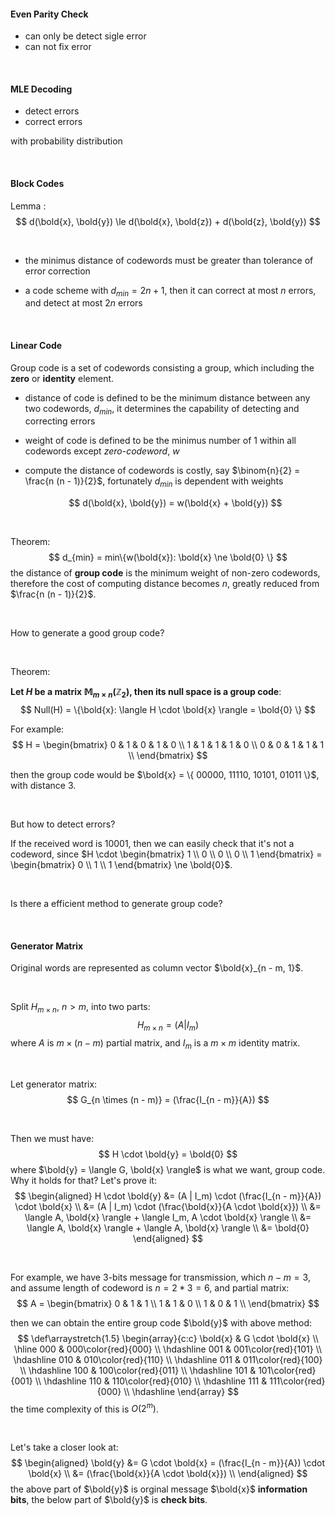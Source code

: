 
#### Even Parity Check

- can only be detect sigle error
- can not fix error

<br />

#### MLE Decoding

- detect errors
- correct errors

with probability distribution

<br />

#### Block Codes

Lemma :
$$
d(\bold{x}, \bold{y}) \le d(\bold{x}, \bold{z}) + d(\bold{z}, \bold{y})
$$

<br />

- the minimus distance of codewords must be greater than tolerance of error correction 

- a code scheme with $d_{min} = 2 n + 1$, then it can correct at most $n$ errors, and detect at most $2n$ errors

<br />

#### Linear Code

Group code is a set of codewords consisting a group, which including the **zero** or **identity** element.

- distance of code is defined to be the minimum distance between any two codewords, $d_{min}$, it determines the capability of detecting and correcting errors

- weight of code is defined to be the minimus number of $1$ within all codewords except *zero-codeword*, $w$

- compute the distance of codewords is costly, say $\binom{n}{2} = \frac{n (n - 1)}{2}$, fortunately $d_{min}$ is dependent with weights

    $$
    d(\bold{x}, \bold{y}) = w(\bold{x} + \bold{y})
    $$

<br />

Theorem:
$$
d_{min} = min\{w(\bold{x}): \bold{x} \ne \bold{0} \}
$$
the distance of **group code** is the minimum weight of non-zero codewords, therefore the cost of computing distance becomes $n$, greatly reduced from $\frac{n (n - 1)}{2}$.

<br />

How to generate a good group code?

<br />

Theorem:

**Let $H$ be a matrix $\mathbb{M}_{m \times n}(\mathbb{Z}_2)$, then its null space is a group code**:
$$
Null(H) = \{\bold{x}: \langle H \cdot \bold{x} \rangle = \bold{0} \}
$$

For example:
$$
H = 
\begin{bmatrix} 
0 & 1 & 0 & 1 & 0 \\
1 & 1 & 1 & 1 & 0 \\
0 & 0 & 1 & 1 & 1 \\
\end{bmatrix}
$$

then the group code would be $\bold{x} = \{ 00000, 11110, 10101, 01011 \}$, with distance $3$.

<br />

But how to detect errors?

If the received word is $10001$, then we can easily check that it's not a codeword, since $H \cdot \begin{bmatrix} 1 \\ 0 \\ 0 \\ 0 \\ 1 \end{bmatrix} = \begin{bmatrix} 0 \\ 1 \\ 1 \end{bmatrix} \ne \bold{0}$.

<br />

Is there a efficient method to generate group code?

<br />

#### Generator Matrix

Original words are represented as column vector $\bold{x}_{n - m, 1}$.

<br />

Split $H_{m \times n}$, $n > m$, into two parts:
$$
H_{m \times n} = (A | I_m)
$$
where $A$ is $m \times (n - m)$ partial matrix, and $I_m$ is a $m \times m$ identity matrix.

<br />

Let generator matrix:
$$
G_{n \times (n - m)} = (\frac{I_{n - m}}{A})
$$

<br />

Then we must have:
$$
H \cdot \bold{y} = \bold{0}
$$
where $\bold{y} = \langle G, \bold{x} \rangle$ is what we want, group code. Why it holds for that? Let's prove it:
$$
\begin{aligned}
H \cdot \bold{y} &= (A | I_m) \cdot (\frac{I_{n - m}}{A}) \cdot \bold{x} \\
&= (A | I_m) \cdot (\frac{\bold{x}}{A \cdot \bold{x}}) \\
&= \langle A, \bold{x} \rangle + \langle I_m, A \cdot \bold{x} \rangle \\
&= \langle A, \bold{x} \rangle + \langle A, \bold{x} \rangle  \\
&= \bold{0}
\end{aligned}
$$

<br />

For example, we have $3$-bits message for transmission, which $n - m = 3$, and assume length of codeword is $n = 2 * 3 = 6$, and partial matrix: 
$$
A = 
\begin{bmatrix}
0 & 1 & 1 \\
1 & 1 & 0 \\
1 & 0 & 1 \\
\end{bmatrix}
$$

then we can obtain the entire group code $\bold{y}$ with above method:
$$
\def\arraystretch{1.5}
   \begin{array}{c:c}
   \bold{x} & G \cdot \bold{x} \\ \hline
   000 & 000\color{red}{000} \\ \hdashline
   001 & 001\color{red}{101} \\ \hdashline
   010 & 010\color{red}{110} \\ \hdashline
   011 & 011\color{red}{100} \\ \hdashline
   100 & 100\color{red}{011} \\ \hdashline
   101 & 101\color{red}{001} \\ \hdashline
   110 & 110\color{red}{010} \\ \hdashline
   111 & 111\color{red}{000} \\ \hdashline
\end{array}
$$
the time complexity of this is $O(2^m)$.

<br />

Let's take a closer look at:
$$
\begin{aligned}
\bold{y} &= G \cdot \bold{x} = (\frac{I_{n - m}}{A}) \cdot \bold{x}  \\
&= (\frac{\bold{x}}{A \cdot \bold{x}}) \\
\end{aligned}
$$
the above part of $\bold{y}$ is orginal message $\bold{x}$ **information bits**, the below part of $\bold{y}$ is **check bits**.